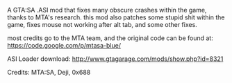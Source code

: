 A GTA:SA .ASI mod that fixes many obscure crashes within the game, thanks to MTA's research. this mod also patches some stupid shit within the game, fixes mouse not working after alt tab, and some other fixes. 

most credits go to the MTA team, and the original code can be found at: https://code.google.com/p/mtasa-blue/

ASI Loader download: http://www.gtagarage.com/mods/show.php?id=8321

Credits: MTA:SA, Deji, 0x688
